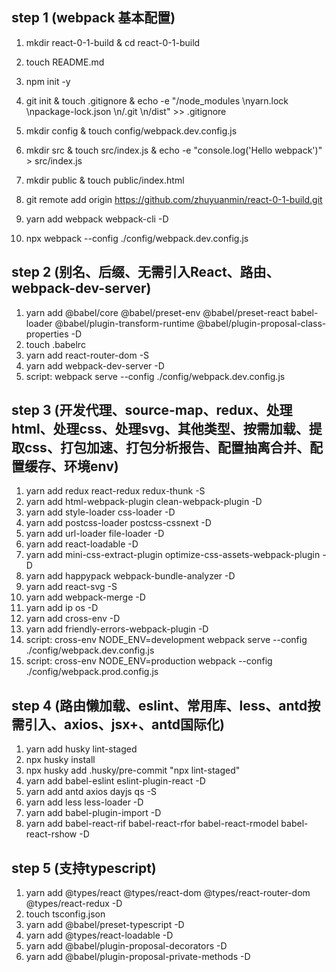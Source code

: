 ## step 1 (webpack 基本配置)
 1. mkdir react-0-1-build & cd react-0-1-build
 2. touch README.md
 3. npm init -y
 5. git init & touch .gitignore & echo -e "/node_modules \nyarn.lock \npackage-lock.json \n/.git \n/dist" >> .gitignore
 6. mkdir config & touch config/webpack.dev.config.js
 7. mkdir src & touch src/index.js & echo -e "console.log('Hello webpack')" > src/index.js
 8. mkdir public & touch public/index.html
 9. git remote add origin https://github.com/zhuyuanmin/react-0-1-build.git

 10. yarn add webpack webpack-cli -D
 11. npx webpack --config ./config/webpack.dev.config.js


## step 2 (别名、后缀、无需引入React、路由、webpack-dev-server)
  1. yarn add
    @babel/core
    @babel/preset-env
    @babel/preset-react
    babel-loader
    @babel/plugin-transform-runtime
    @babel/plugin-proposal-class-properties
  -D
  2. touch .babelrc
  3. yarn add react-router-dom -S
  4. yarn add webpack-dev-server -D
  5. script: webpack serve --config ./config/webpack.dev.config.js

## step 3 (开发代理、source-map、redux、处理html、处理css、处理svg、其他类型、按需加载、提取css、打包加速、打包分析报告、配置抽离合并、配置缓存、环境env)
  1. yarn add redux react-redux redux-thunk -S
  2. yarn add html-webpack-plugin clean-webpack-plugin -D
  3. yarn add style-loader css-loader -D
  4. yarn add postcss-loader postcss-cssnext -D
  5. yarn add url-loader file-loader -D
  6. yarn add react-loadable -D
  7. yarn add mini-css-extract-plugin optimize-css-assets-webpack-plugin -D
  8. yarn add happypack webpack-bundle-analyzer -D
  9. yarn add react-svg -S
  10. yarn add webpack-merge -D
  11. yarn add ip os -D
  12. yarn add cross-env -D
  13. yarn add friendly-errors-webpack-plugin -D
  14. script: cross-env NODE_ENV=development webpack serve --config ./config/webpack.dev.config.js
  15. script: cross-env NODE_ENV=production webpack --config ./config/webpack.prod.config.js

## step 4 (路由懒加载、eslint、常用库、less、antd按需引入、axios、jsx+、antd国际化)
  1. yarn add husky lint-staged
  2. npx husky install
  3. npx husky add .husky/pre-commit "npx lint-staged"
  4. yarn add babel-eslint eslint-plugin-react -D
  5. yarn add antd axios dayjs qs -S
  6. yarn add less less-loader -D
  7. yarn add babel-plugin-import -D
  8. yarn add babel-react-rif babel-react-rfor babel-react-rmodel babel-react-rshow -D

## step 5 (支持typescript)
  1. yarn add @types/react @types/react-dom @types/react-router-dom @types/react-redux -D
  2. touch tsconfig.json
  3. yarn add @babel/preset-typescript -D
  4. yarn add @types/react-loadable -D
  5. yarn add @babel/plugin-proposal-decorators -D
  6. yarn add @babel/plugin-proposal-private-methods -D
  